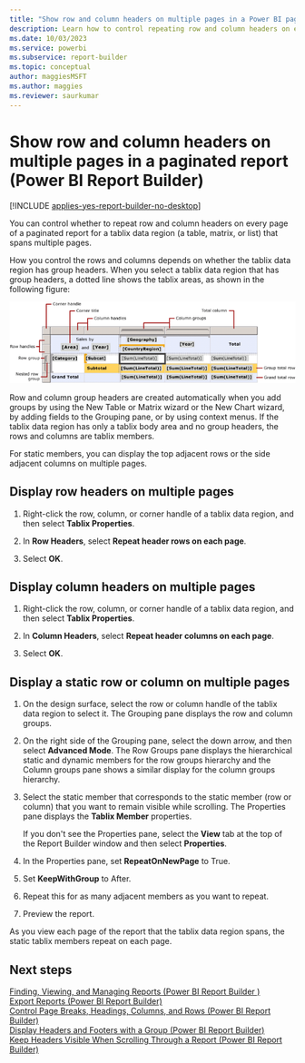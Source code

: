 ```yaml
---
title: "Show row and column headers on multiple pages in a Power BI paginated report | Microsoft Docs"
description: Learn how to control repeating row and column headers on every page of a paginated report for a tablix data region that spans multiple pages in Power BI Report Builder.
ms.date: 10/03/2023
ms.service: powerbi
ms.subservice: report-builder
ms.topic: conceptual
author: maggiesMSFT
ms.author: maggies
ms.reviewer: saurkumar
---
```


# Show row and column headers on multiple pages in a paginated report (Power BI Report Builder)

[!INCLUDE [applies-yes-report-builder-no-desktop](../../includes/applies-yes-report-builder-no-desktop.md)]

  You can control whether to repeat row and column headers on every page of a paginated report for a tablix data region (a table, matrix, or list) that spans multiple pages.
  
 How you control the rows and columns depends on whether the tablix data region has group headers. When you select a tablix data region that has group headers, a dotted line shows the tablix areas, as shown in the following figure:  
  
 ![Screenshot of the Tablix data region areas.](media/tablix-parts.gif "Screenshot of the Tablix data region areas.")  
  
 Row and column group headers are created automatically when you add groups by using the New Table or Matrix wizard or the New Chart wizard, by adding fields to the Grouping pane, or by using context menus. If the tablix data region has only a tablix body area and no group headers, the rows and columns are tablix members.  
  
 For static members, you can display the top adjacent rows or the side adjacent columns on multiple pages.  
  
## Display row headers on multiple pages  
  
1. Right-click the row, column, or corner handle of a tablix data region, and then select **Tablix Properties**.  
  
1. In **Row Headers**, select **Repeat header rows on each page**.  
  
1. Select **OK**.
  
## Display column headers on multiple pages  
  
1. Right-click the row, column, or corner handle of a tablix data region, and then select **Tablix Properties**.  
  
1. In **Column Headers**, select **Repeat header columns on each page**.  
  
1. Select **OK**.
  
## Display a static row or column on multiple pages  
  
1. On the design surface, select the row or column handle of the tablix data region to select it. The Grouping pane displays the row and column groups.  
  
1. On the right side of the Grouping pane, select the down arrow, and then select **Advanced Mode**. The Row Groups pane displays the hierarchical static and dynamic members for the row groups hierarchy and the Column groups pane shows a similar display for the column groups hierarchy.  
  
1. Select the static member that corresponds to the static member (row or column) that you want to remain visible while scrolling. The Properties pane displays the **Tablix Member** properties.  
  
     If you don't see the Properties pane, select the **View** tab at the top of the Report Builder window and then select **Properties**.  
  
1. In the Properties pane, set **RepeatOnNewPage** to True.  
  
1. Set **KeepWithGroup** to After.  
  
1. Repeat this for as many adjacent members as you want to repeat.  
  
1. Preview the report.  
  
 As you view each page of the report that the tablix data region spans, the static tablix members repeat on each page.  
  
## Next steps  
 [Finding, Viewing, and Managing Reports &#40;Power BI Report Builder &#41;](/sql/reporting-services/report-builder/finding-viewing-and-managing-reports-report-builder-and-ssrs)   
 [Export Reports &#40;Power BI Report Builder&#41;](../../paginated-reports/report-builder/export-reports-report-builder.md)   
 [Control Page Breaks, Headings, Columns, and Rows &#40;Power BI Report Builder&#41;](../../paginated-reports/report-design/control-page-breaks-headings-columns-rows-report-builder.md)   
 [Display Headers and Footers with a Group &#40;Power BI Report Builder&#41;](../../paginated-reports/report-design/display-headers-footers-with-group-report-builder-service.md)   
 [Keep Headers Visible When Scrolling Through a Report &#40;Power BI Report Builder&#41;](../../paginated-reports/report-design/keep-headers-visible-when-scrolling-through-report-report-builder-service.md)  
  
  
